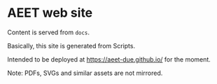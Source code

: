# AEET web site

Content is served from `docs`.

Basically, this site is generated from Scripts.

Intended to be deployed at <https://aeet-due.github.io/> for the moment.

Note: PDFs, SVGs and similar assets are not mirrored.
